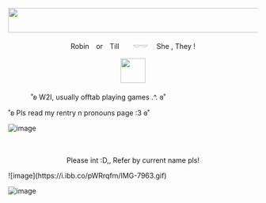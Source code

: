 
<p align="center">
<img width="1200" height="50" src="https://64.media.tumblr.com/d81ab5dd0c443819d82ff37d8f5c50e5/6858cce81a99a1b7-bf/s1280x1920/90edf4045684eb40b12d36fc115de84719be1261.gif">
</p>


<p align="center">
Robin　or　Till　　𓎟𓎟 　She , They !
</p>
<p align="center">
<img width="50" height="50" src="https://pixels.crd.co/assets/images/gallery12/9efc8b3c.gif?v=99d3974e">
　</p>　　　
˚ʚ W2I, usually offtab playing games .^.  ɞ˚

˚ʚ Pls read my rentry n pronouns page :3  ɞ˚


![image](https://i.pinimg.com/736x/f9/11/2d/f9112d9638bfb4ba92cece06cb0fb64c.jpg)





　　　　　　　　　　
<p align="center">
Please int :D,, Refer by current name pls!
</p>
                                                                                  ![image](https://i.ibb.co/pWRrqfm/IMG-7963.gif)

   ![image](https://64.media.tumblr.com/d81ab5dd0c443819d82ff37d8f5c50e5/6858cce81a99a1b7-bf/s1280x1920/90edf4045684eb40b12d36fc115de84719be1261.gifv)
